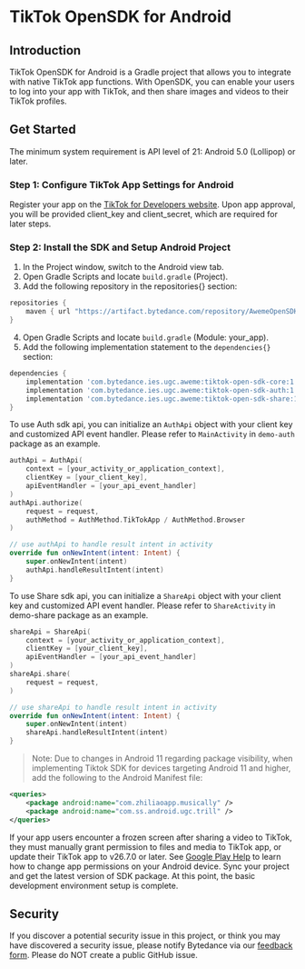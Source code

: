 # TikTok OpenSDK for Android

## Introduction
TikTok OpenSDK for Android is a Gradle project that allows you to integrate with native TikTok app functions. With OpenSDK, you can enable your users to log into your app with TikTok, and then share images and videos to their TikTok profiles.

## Get Started
The minimum system requirement is API level of 21: Android 5.0 (Lollipop) or later.

### Step 1: Configure TikTok App Settings for Android
Register your app on the [TikTok for Developers website](https://developers.tiktok.com/login/).
Upon app approval, you will be provided client_key and client_secret, which are required for later steps.

### Step 2: Install the SDK and Setup Android Project
1. In the Project window, switch to the Android view tab.
2. Open Gradle Scripts and locate `build.gradle` (Project).
3. Add the following repository in the repositories{} section:
```gradle
repositories {
    maven { url "https://artifact.bytedance.com/repository/AwemeOpenSDK" }
}
```

4. Open Gradle Scripts and locate `build.gradle` (Module: your_app).
5. Add the following implementation statement to the `dependencies{}` section:
```gradle
dependencies {
    implementation 'com.bytedance.ies.ugc.aweme:tiktok-open-sdk-core:1.0.0'
    implementation 'com.bytedance.ies.ugc.aweme:tiktok-open-sdk-auth:1.0.0'   // to use authorization api
    implementation 'com.bytedance.ies.ugc.aweme:tiktok-open-sdk-share:1.0.0'    // to use share api
}
```

To use Auth sdk api, you can initialize an `AuthApi` object with your client key and customized API event handler. Please refer to `MainActivity` in `demo-auth` package as an example.
```kotlin
authApi = AuthApi(
    context = [your_activity_or_application_context],
    clientKey = [your_client_key],
    apiEventHandler = [your_api_event_handler]
)
authApi.authorize(
    request = request,
    authMethod = AuthMethod.TikTokApp / AuthMethod.Browser
)

// use authApi to handle result intent in activity
override fun onNewIntent(intent: Intent) {
    super.onNewIntent(intent)
    authApi.handleResultIntent(intent)
}

```

To use Share sdk api, you can initialize a `ShareApi` object with your client key and customized API event handler. Please refer to `ShareActivity` in demo-share package as an example.
```kotlin
shareApi = ShareApi(
    context = [your_activity_or_application_context],
    clientKey = [your_client_key],
    apiEventHandler = [your_api_event_handler]
)
shareApi.share(
    request = request,
)

// use shareApi to handle result intent in activity
override fun onNewIntent(intent: Intent) {
    super.onNewIntent(intent)
    shareApi.handleResultIntent(intent)
}

```

> Note:
Due to changes in Android 11 regarding package visibility, when implementing Tiktok SDK for devices targeting Android 11 and higher, add the following to the Android Manifest file:
```xml
<queries>
    <package android:name="com.zhiliaoapp.musically" />
    <package android:name="com.ss.android.ugc.trill" />
</queries>
```
If your app users encounter a frozen screen after sharing a video to TikTok, they must manually grant permission to files and media to TikTok app, or update their TikTok app to v26.7.0 or later. See [Google Play Help](https://support.google.com/googleplay/answer/9431959?hl=en) to learn how to change app permissions on your Android device.
Sync your project and get the latest version of SDK package.
At this point, the basic development environment setup is complete.

## Security

If you discover a potential security issue in this project, or think you may have discovered a security issue, please notify Bytedance via our [feedback form](https://developers.tiktok.com/support/).
Please do NOT create a public GitHub issue.

